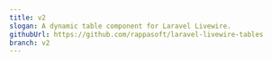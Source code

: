 ```yaml
---
title: v2
slogan: A dynamic table component for Laravel Livewire.
githubUrl: https://github.com/rappasoft/laravel-livewire-tables
branch: v2
---
```


